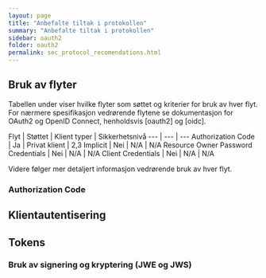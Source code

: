 ```yaml
---
layout: page
title: "Anbefalte tiltak i protokollen"
summary: "Anbefalte tiltak i protokollen"
sidebar: oauth2
folder: oauth2
permalink: sec_protocol_recomendations.html
---
```


## Bruk av flyter

Tabellen under viser hvilke flyter som søttet og kriterier for bruk av hver flyt. For nærmere spesifikasjon vedrørende flytene se dokumentasjon for OAuth2 og OpenID Connect, henholdsvis [oauth2] og [oidc].

Flyt | Støttet | Klient typer | Sikkerhetsnivå 
--- | --- | ---
Authorization Code | Ja | Privat klient | 2,3 
Implicit | Nei | N/A | N/A
Resource Owner Password Credentials | Nei | N/A | N/A
Client Credentials | Nei | N/A | N/A

Videre følger mer detaljert informasjon vedrørende bruk av hver flyt.

### Authorization Code 



## Klientautentisering


## Tokens

### Bruk av signering og kryptering (JWE og JWS)